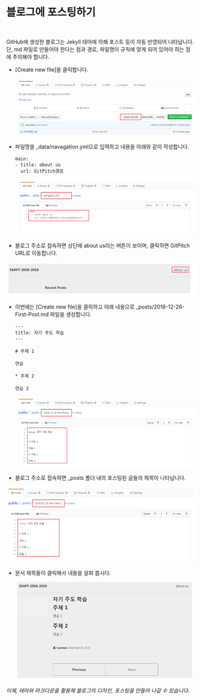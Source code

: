 # 블로그에 포스팅하기 

​               

GitHub에 생성한 블로그는 Jekyll 테마에 의해 포스트 등이 자동 반영되어 나타납니다. 단, md 파일로 만들어야 한다는 점과 경로, 파일명이 규칙에 맞게 되어 있어야 하는 점에 주의해야 합니다.

- [Create new file]을 클릭합니다.

  ![1556380223639](assets/1556380223639.png)

- 파일명을 _data/navagation.yml으로 입력하고 내용을 아래와 같이 작성합니다.

  ```
  main:
  - title: about us
    url: GitPitch경로
  ```

  ![1556380229554](assets/1556380229554.png)

- 블로그 주소로 접속하면 상단에 about us라는 버튼이 보이며, 클릭하면 GitPitch URL로 이동합니다.

![1556380238495](assets/1556380238495.png)

- 이번에는 [Create new file]을 클릭하고 아래 내용으로 _posts/2018-12-26-First-Post.md 파일을 생성합니다.     

  ```
  ---
  title: 자기 주도 학습
  ---
  
  # 주제 1
  
  연습
  
  * 주제 2
  
  연습 2
  ```

  ![1556380249357](assets/1556380249357.png)

- 블로그 주소로 접속하면 _posts 폴더 내의 포스팅된 글들의 제목이 나타납니다.

![1556380255695](assets/1556380255695.png)

- 문서 제목들이 클릭해서 내용을 살펴 봅시다.

  ![1556380264158](assets/1556380264158.png)

*이제, 테마와 마크다운을 활용해 블로그의 디자인, 포스팅을 만들어 나갈 수 있습니다.*